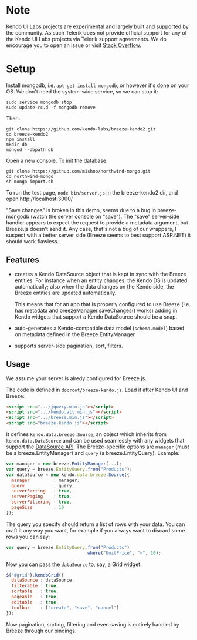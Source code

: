 # Note
Kendo UI Labs projects are experimental and largely built and supported by the community.  As such Telerik does not provide official support for any of the Kendo UI Labs projects via Telerik support agreements.  We do encourage you to open an issue or visit [Stack Overflow](http://www.stackoverflow.com).

# Setup

Install mongodb, i.e. `apt-get install mongodb`, or however it's done
on your OS.  We don't need the system-wide service, so we can stop it:

    sudo service mongodb stop
    sudo update-rc.d -f mongodb remove

Then:

    git clone https://github.com/kendo-labs/breeze-kendo2.git
    cd breeze-kendo2
    npm install
    mkdir db
    mongod --dbpath db

Open a new console.  To init the database:

    git clone https://github.com/mishoo/northwind-mongo.git
    cd northwind-mongo
    sh mongo-import.sh

To run the test page, `node bin/server.js` in the breeze-kendo2 dir,
and open http://localhost:3000/

"Save changes" is broken in this demo, seems due to a bug in
breeze-mongodb (watch the server console on "save").  The "save"
server-side handler appears to expect the request to provide a
metadata argument, but Breeze.js doesn't send it.  Any case, that's
not a bug of our wrappers, I suspect with a better server side (Breeze
seems to best support ASP.NET) it should work flawless.

## Features

- creates a Kendo DataSource object that is kept in sync with the
  Breeze entities.  For instance when an entity changes, the Kendo DS
  is updated automatically; also when the data changes on the Kendo
  side, the Breeze entities are updated automatically.

  This means that for an app that is properly configured to use Breeze
  (i.e. has metadata and breezeManager.saveChanges() works) adding in
  Kendo widgets that support a Kendo DataSource should be a snap.

- auto-generates a Kendo-compatible data model (`schema.model`) based
  on metadata defined in the Breeze EntityManager.

- supports server-side pagination, sort, filters.

## Usage

We assume your server is alredy configured for Breeze.js.

The code is defined in `docroot/breeze-kendo.js`.  Load it after Kendo
UI and Breeze:

```html
<script src=".../jquery.min.js"></script>
<script src=".../kendo.all.min.js"></script>
<script src=".../breeze.min.js"></script>
<script src="breeze-kendo.js"></script>
```

It defines `kendo.data.breeze.Source`, an object which inherits from
`kendo.data.DataSource` and can be used seamlessly with any widgets
that support the [DataSource
API](http://docs.telerik.com/kendo-ui/api/framework/datasource).  The
Breeze-specific options are `manager` (must be a breeze.EntityManager)
and `query` (a breeze.EntityQuery).  Example:

```js
var manager = new breeze.EntityManager(...);
var query = breeze.EntityQuery.from("Products");
var dataSource = new kendo.data.breeze.Source({
  manager         : manager,
  query           : query,
  serverSorting   : true,
  serverPaging    : true,
  serverFiltering : true,
  pageSize        : 10
});
```

The query you specify should return a list of rows with your data.
You can craft it any way you want, for example if you always want to
discard some rows you can say:

```js
var query = breeze.EntityQuery.from("Products")
                              .where("UnitPrice", "<", 10);
```

Now you can pass the `dataSource` to, say, a Grid widget:

```js
$("#grid").kendoGrid({
  dataSource : dataSource,
  filterable : true,
  sortable   : true,
  pageable   : true,
  editable   : true,
  toolbar    : ["create", "save", "cancel"]
});
```

Now pagination, sorting, filtering and even saving is entirely handled
by Breeze through our bindings.
